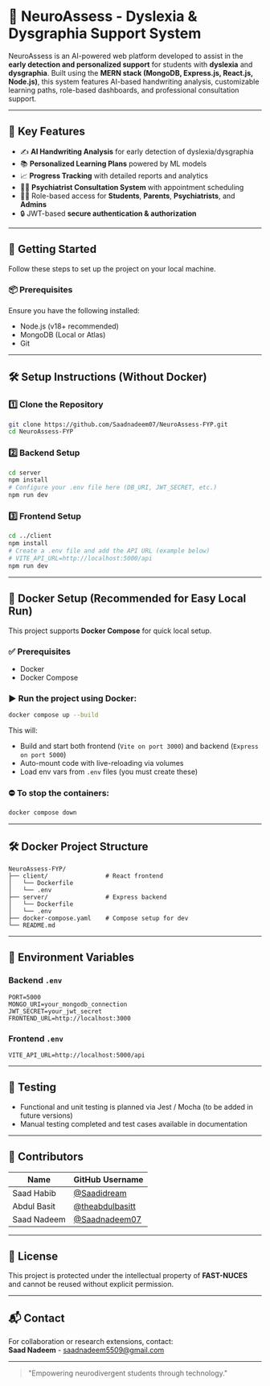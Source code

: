 # 🧠 NeuroAssess - Dyslexia & Dysgraphia Support System

NeuroAssess is an AI-powered web platform developed to assist in the **early detection and personalized support** for students with **dyslexia** and **dysgraphia**. Built using the **MERN stack (MongoDB, Express.js, React.js, Node.js)**, this system features AI-based handwriting analysis, customizable learning paths, role-based dashboards, and professional consultation support.

---

## 🌟 Key Features

- ✍️ **AI Handwriting Analysis** for early detection of dyslexia/dysgraphia  
- 📚 **Personalized Learning Plans** powered by ML models  
- 📈 **Progress Tracking** with detailed reports and analytics  
- 👨‍⚕️ **Psychiatrist Consultation System** with appointment scheduling  
- 🧑‍🎓 Role-based access for **Students**, **Parents**, **Psychiatrists**, and **Admins**  
- 🔒 JWT-based **secure authentication & authorization**  

---

## 🚀 Getting Started
Follow these steps to set up the project on your local machine.

### 📦 Prerequisites
Ensure you have the following installed:
- Node.js (v18+ recommended)
- MongoDB (Local or Atlas)
- Git

---

## 🛠️ Setup Instructions (Without Docker)

### 1️⃣ Clone the Repository
```bash
git clone https://github.com/Saadnadeem07/NeuroAssess-FYP.git
cd NeuroAssess-FYP
```

### 2️⃣ Backend Setup
```bash 
cd server
npm install
# Configure your .env file here (DB_URI, JWT_SECRET, etc.)
npm run dev
```

### 3️⃣ Frontend Setup
```bash
cd ../client
npm install
# Create a .env file and add the API URL (example below)
# VITE_API_URL=http://localhost:5000/api
npm run dev
```

---

## 🐳 Docker Setup (Recommended for Easy Local Run)

This project supports **Docker Compose** for quick local setup.

### ✅ Prerequisites
- Docker
- Docker Compose

### ▶️ Run the project using Docker:
```bash
docker compose up --build
```

This will:
- Build and start both frontend (`Vite on port 3000`) and backend (`Express on port 5000`)
- Auto-mount code with live-reloading via volumes
- Load env vars from `.env` files (you must create these)

### ⛔ To stop the containers:
```bash
docker compose down
```

---

## 🛠️ Docker Project Structure
```
NeuroAssess-FYP/
├── client/                # React frontend
│   └── Dockerfile
│   └── .env
├── server/                # Express backend
│   └── Dockerfile
│   └── .env
├── docker-compose.yaml    # Compose setup for dev
└── README.md
```

---

## 🔐 Environment Variables

### Backend `.env`
```
PORT=5000
MONGO_URI=your_mongodb_connection
JWT_SECRET=your_jwt_secret
FRONTEND_URL=http://localhost:3000
```

### Frontend `.env`
```
VITE_API_URL=http://localhost:5000/api
```

---

## 🧪 Testing
- Functional and unit testing is planned via Jest / Mocha (to be added in future versions)  
- Manual testing completed and test cases available in documentation  

---

## 🤝 Contributors

| Name         | GitHub Username                                      |
|--------------|------------------------------------------------------|
| Saad Habib   | [@Saadidream](https://github.com/Saadidream)        |
| Abdul Basit  | [@theabdulbasitt](https://github.com/theabdulbasitt)|
| Saad Nadeem  | [@Saadnadeem07](https://github.com/Saadnadeem07)    |

---

## 📄 License
This project is protected under the intellectual property of **FAST-NUCES** and cannot be reused without explicit permission.

---

## 📬 Contact
For collaboration or research extensions, contact:  
**Saad Nadeem** - saadnadeem5509@gmail.com

---

> "Empowering neurodivergent students through technology."
